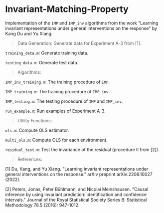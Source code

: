 # Invariant-Matching-Property

Implementation of the `IMP` and `IMP_inv` algorithms from the work 
"Learning invariant representations under general interventions on the response" by Kang Du and Yu Xiang.

>Data Generation: Generate data for Experiment A-3 from [1].

`training_data.m`: Generate training data. 

`testing_data.m`: Generate test data. 



>Algorithms:

`IMP_inv_training.m`: The training procedure of `IMP`.  

`IMP_training.m`: The training procedure of `IMP_inv`.  

`IMP_testing.m`: The testing procedure of `IMP` and `IMP_inv`. 

`run_example.m`: Run examples of Experiment A-3.



>Utility Functions:


`ols.m`: Compute OLS estimator.

`multi_ols.m`: Compute OLS for each environment. 

`residual_test.m`: Test the invariance of the residual (procedure II from [2]). 

>References:

[1] Du, Kang, and Yu Xiang. "Learning invariant representations under general interventions on the response." arXiv preprint arXiv:2208.10027 (2022).

[2] Peters, Jonas, Peter Bühlmann, and Nicolai Meinshausen. "Causal inference by using invariant prediction: identification and confidence intervals." Journal of the Royal Statistical Society Series B: Statistical Methodology 78.5 (2016): 947-1012.


